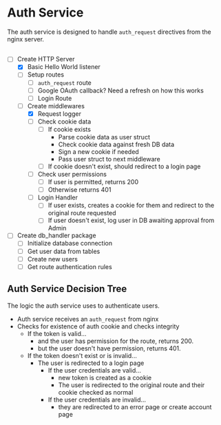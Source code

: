 # Auth Service
The auth service is designed to handle `auth_request` directives from the nginx server. 

## 
- [ ] Create HTTP Server
    - [x] Basic Hello World listener
    - [ ] Setup routes 
        - [ ] `auth_request` route
        - [ ] Google OAuth callback? Need a refresh on how this works
        - [ ] Login Route
    - [ ] Create middlewares
        - [x] Request logger
        - [ ] Check cookie data
            - [ ] If cookie exists
                * Parse cookie data as user struct
                * Check cookie data against fresh DB data
                * Sign a new cookie if needed
                * Pass user struct to next middleware
            - [ ] If cookie doesn't exist, should redirect to a login page
        - [ ] Check user permissions
            - [ ] If user is permitted, returns 200
            - [ ] Otherwise returns 401
        - [ ] Login Handler
            - [ ] If user exists, creates a cookie for them and redirect to the original route requested
            - [ ] If user doesn't exist, log user in DB awaiting approval from Admin
- [ ] Create db_handler package
    - [ ] Initialize database connection
    - [ ] Get user data from tables
    - [ ] Create new users
    - [ ] Get route authentication rules

## Auth Service Decision Tree
The logic the auth service uses to authenticate users. 
 
* Auth service receives an `auth_request` from nginx
* Checks for existence of auth cookie and checks integrity
    * If the token is valid...
        * and the user has permission for the route, returns 200.
        * but the user doesn't have permission, returns 401.
    * If the token doesn't exist or is invalid...
        * The user is redirected to a login page
            * If the user credentials are valid... 
                * new token is created as a cookie
                * The user is redirected to the original route and their cookie checked as normal
            * If the user credentials are invalid...
                * they are redirected to an error page or create account page